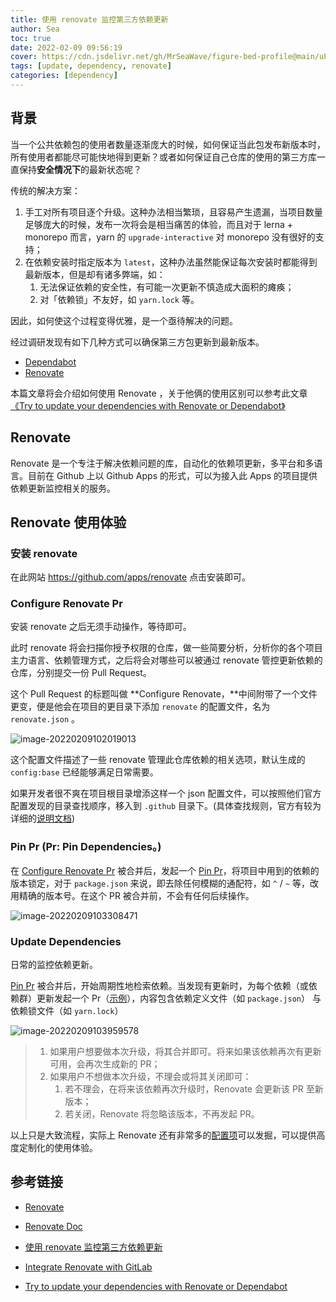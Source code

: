 ```yaml
---
title: 使用 renovate 监控第三方依赖更新
author: Sea
toc: true
date: 2022-02-09 09:56:19
cover: https://cdn.jsdelivr.net/gh/MrSeaWave/figure-bed-profile@main/uPic/2022/rzF1La_renovate.jpeg
tags: [update, dependency, renovate]
categories: [dependency]
---
```


## 背景

当一个公共依赖包的使用者数量逐渐庞大的时候，如何保证当此包发布新版本时，所有使用者都能尽可能快地得到更新？或者如何保证自己仓库的使用的第三方库一直保持**安全情况下**的最新状态呢？

<!--more-->

传统的解决方案：

1. 手工对所有项目逐个升级。这种办法相当繁琐，且容易产生遗漏，当项目数量足够庞大的时候，发布一次将会是相当痛苦的体验，而且对于 lerna + monorepo 而言，yarn 的 `upgrade-interactive` 对 monorepo 没有很好的支持；
2. 在依赖安装时指定版本为 `latest`，这种办法虽然能保证每次安装时都能得到最新版本，但是却有诸多弊端，如：
   1. 无法保证依赖的安全性，有可能一次更新不慎造成大面积的瘫痪；
   2. 对「依赖锁」不友好，如 `yarn.lock` 等。

因此，如何使这个过程变得优雅，是一个亟待解决的问题。

经过调研发现有如下几种方式可以确保第三方包更新到最新版本。

- [Dependabot](https://docs.github.com/en/code-security/supply-chain-security/keeping-your-dependencies-updated-automatically/about-dependabot-version-updates)
- [Renovate](https://github.com/renovatebot/renovate)

本篇文章将会介绍如何使用 Renovate ，关于他俩的使用区别可以参考此文章[《Try to update your dependencies with Renovate or Dependabot》](https://dev.to/omaiboroda/try-to-update-your-dependencies-once-a-month-5dm5)

## Renovate

Renovate 是一个专注于解决依赖问题的库，自动化的依赖项更新，多平台和多语言。目前在 Github 上以 Github Apps 的形式，可以为接入此 Apps 的项目提供依赖更新监控相关的服务。

## Renovate 使用体验

### 安装 renovate

在此网站 https://github.com/apps/renovate 点击安装即可。

### Configure Renovate Pr

安装 renovate 之后无须手动操作，等待即可。

此时 renovate 将会扫描你授予权限的仓库，做一些简要分析，分析你的各个项目主力语言、依赖管理方式，之后将会对哪些可以被通过 renovate 管控更新依赖的仓库，分别提交一份 Pull Request。

这个 Pull Request 的标题叫做 **Configure Renovate，**中间附带了一个文件更变，便是他会在项目的更目录下添加 `renovate` 的配置文件，名为 `renovate.json` 。

![image-20220209102019013](https://cdn.jsdelivr.net/gh/MrSeaWave/figure-bed-profile@main/uPic/2022/RB79K7_image-20220209102019013.png)

这个配置文件描述了一些 renovate 管理此仓库依赖的相关选项，默认生成的 `config:base` 已经能够满足日常需要。

如果开发者很不爽在项目根目录增添这样一个 json 配置文件，可以按照他们官方配置发现的目录查找顺序，移入到 `.github` 目录下。(具体查找规则，官方有较为详细的[说明文档](https://docs.renovatebot.com/key-concepts/automerge/#overriding-global-automerge))

### Pin Pr (Pr: Pin Dependencies。)

在 [Configure Renovate Pr](https://github.com/MrSeaWave/chinese-holidays/pull/1) 被合并后，发起一个 [Pin Pr](https://github.com/MrSeaWave/chinese-holidays/pull/2)，将项目中用到的依赖的版本锁定，对于 `package.json` 来说，即去除任何模糊的通配符，如 `^` / `~` 等，改用精确的版本号。在这个 PR 被合并前，不会有任何后续操作。

![image-20220209103308471](https://cdn.jsdelivr.net/gh/MrSeaWave/figure-bed-profile@main/uPic/2022/ROfHkE_image-20220209103308471.png)

### Update Dependencies

日常的监控依赖更新。

[Pin Pr](https://github.com/MrSeaWave/chinese-holidays/pull/2) 被合并后，开始周期性地检索依赖。当发现有更新时，为每个依赖（或依赖群）更新发起一个 Pr（[示例](https://github.com/MrSeaWave/chinese-holidays/pull/5)），内容包含依赖定义文件（如 `package.json`） 与依赖锁文件（如 `yarn.lock`）

![image-20220209103959578](https://cdn.jsdelivr.net/gh/MrSeaWave/figure-bed-profile@main/uPic/2022/vVD1lR_image-20220209103959578.png)

> 1. 如果用户想要做本次升级，将其合并即可。将来如果该依赖再次有更新可用，会再次生成新的 PR；
> 2. 如果用户不想做本次升级，不理会或将其关闭即可：
>    1. 若不理会，在将来该依赖再次升级时，Renovate 会更新该 PR 至新版本；
>    2. 若关闭，Renovate 将忽略该版本，不再发起 PR。

以上只是大致流程，实际上 Renovate 还有非常多的[配置项](https://docs.renovatebot.com/self-hosted-configuration/)可以发掘，可以提供高度定制化的使用体验。

## 参考链接

- [Renovate](https://github.com/renovatebot/renovate)
- [Renovate Doc](https://docs.renovatebot.com/)

- [使用 renovate 监控第三方依赖更新](https://zexo.dev/posts/2020/03/01/keep-your-repo-dependencies-up-to-date-with-renovate/)
- [Integrate Renovate with GitLab](https://wxsm.space/2020/integrate-renovate-with-gitlab/)

- [Try to update your dependencies with Renovate or Dependabot](https://dev.to/omaiboroda/try-to-update-your-dependencies-once-a-month-5dm5)
